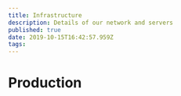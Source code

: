 ```yaml
---
title: Infrastructure
description: Details of our network and servers
published: true
date: 2019-10-15T16:42:57.959Z
tags: 
---
```


# Production

